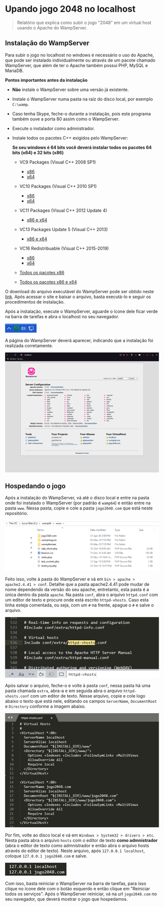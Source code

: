 # Upando jogo 2048 no localhost
> Relatório que explica como subir o jogo "2048" em um virtual host usando o Apache do WampServer.


## Instalação do WampServer
Para subir o jogo no localhost no windows é necessário o uso do Apache, que pode ser instalado individualmente ou através de um pacote chamado WampServer, que além de ter o Apache também possui PHP, MySQL e MariaDB.

**Pontos importantes antes da instalação**
* **Não** instale o WampServer sobre uma versão já existente.
* Instale o WampServer numa pasta na raíz do disco local, por exemplo `C:\wamp`.
* Caso tenha Skype, feche-o durante a instalação, pois este programa também ouve a porta 80 assim como o WampServer.
* Execute o instalador como admnistrador.
* Instale todos os pacotes C++ exigidos pelo WampServer:

   **Se seu windows é 64 bits você deverá instalar todos os pacotes 64 bits (x64) e 32 bits (x86)**
   * VC9 Packages (Visual C++ 2008 SP1)
      * [x86](https://www.microsoft.com/en-us/download/details.aspx?id=29)
      * [x64](https://www.microsoft.com/en-us/Download/confirmation.aspx?id=15336)
      
   * VC10 Packages (Visual C++ 2010 SP1)
      * [x86](http://www.microsoft.com/en-us/download/details.aspx?id=8328)
      * [x64](http://www.microsoft.com/en-us/download/details.aspx?id=13523)
      
   * VC11 Packages (Visual C++ 2012 Update 4)
      * [x86 e x64](http://www.microsoft.com/en-us/download/details.aspx?id=30679)
      
   * VC13 Packages Update 5 (Visual C++ 2013)
      * [x86 e x64](https://support.microsoft.com/en-us/help/4032938/)
      
   * VC16 Redistribuable (Visual C++ 2015-2019)
      * [x86](https://aka.ms/vs/16/release/VC_redist.x86.exe)
      * [x64](https://aka.ms/vs/16/release/VC_redist.x64.exe)

   * [Todos os pacotes x86](http://wampserver.aviatechno.net/files/vcpackages/all_vc_redist_x86.zip)
   * [Todos os pacotes x86 e x64](http://wampserver.aviatechno.net/files/vcpackages/all_vc_redist_x86_x64.zip)


O download do arquivo executável do WampServer pode ser obtido neste [link](http://wampserver.aviatechno.net).
Após acessar o site e baixar o arquivo, basta executá-lo e seguir os procedimentos de instalação.

Após a instalação, execute o WampServer, aguarde o ícone dele ficar verde na barra de tarefas e abra o localhost no seu navegador.

![icone-wampserver](img/screenshot6.png "Ícone do WampServer na barra de tarefas")

A página do WampServer deverá aparecer, indicando que a instalação foi realizada corretamente.

![localhost](img/screenshot5.png "Página do WampServer no localhost")

## Hospedando o jogo
Após a instalação do WampServer, vá até o disco local e entre na pasta onde foi instalado o WampServer (por padrão é `wamp64`) e então entre na pasta `www`. Nessa pasta, copie e cole a pasta `jogo2048.com` que está neste repositório.

![jogo2048.com](img/screenshot1.png "Pasta 'jogo2048.com' criada")

Feito isso, volte à pasta do WampServer e vá em `bin > apache > apache2.4.41 > conf`. Detalhe que a pasta apache2.4.41 pode mudar de nome dependendo da versão do seu apache, entretanto, esta pasta é a única dentro da pasta `apache`. Na pasta `conf`, abra o arquivo `httpd.conf` com um editor de texto e procure onde está escrito `httpd-vhosts`. Caso esta linha esteja comentada, ou seja, com um `#` na frente, apague o `#` e salve o arquivo.

![httpd-vhosts](img/screenshot2.png "httpd-vhosts")

Após salvar o arquivo, feche-o e volte à pasta `conf`, nessa pasta há uma pasta chamada `extra`, abra-a e em seguida abra o arquivo `httpd-vhosts.conf` com um editor de texto. Nesse arquivo, copie e cole logo abaixo o texto que está nele, editando os campos `ServerName`, `DocumentRoot` e `Directory` conforme a imagem abaixo.

![httpd-vhosts.conf](img/screenshot3.png "httpd-vhosts.conf")

Por fim, volte ao disco local e vá em `Windows > System32 > drivers > etc`. Nesta pasta abra o arquivo `hosts` com o editor de texto **como admnistrador** (abra o editor de texto como admnistrador e então abra o arquivo hosts através do editor de texto). Neste arquivo, após `127.0.0.1 localhost`, coloque `127.0.0.1 jogo2048.com` e salve.

![hosts](img/screenshot4.png "hosts")

Com isso, basta reiniciar o WampServer na barra de tarefas, para isso clique no ícone dele com o botão esquerdo e então clique em "Reiniciar todos os serviços". Após o WampServer reiniciar, vá na url `jogo2048.com` no seu navegador, que deverá mostrar o jogo que hospedamos.

